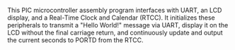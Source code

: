 This PIC microcontroller assembly program interfaces with UART, an LCD display, and a Real-Time Clock and Calendar (RTCC). It initializes these peripherals to transmit a "Hello World!" message via UART, display it on the LCD without the final carriage return, and continuously update and output the current seconds to PORTD from the RTCC. 
